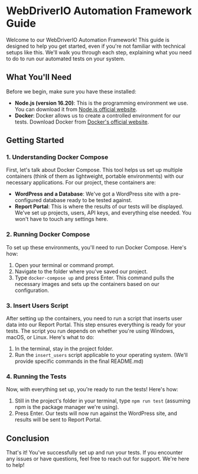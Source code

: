 # WebDriverIO Automation Framework Guide

Welcome to our WebDriverIO Automation Framework! This guide is designed to help you get started, even if you're not familiar with technical setups like this. We'll walk you through each step, explaining what you need to do to run our automated tests on your system.

## What You'll Need

Before we begin, make sure you have these installed:

- **Node.js (version 16.20)**: This is the programming environment we use. You can download it from [Node.js official website](https://nodejs.org/).
- **Docker**: Docker allows us to create a controlled environment for our tests. Download Docker from [Docker's official website](https://www.docker.com/).

## Getting Started

### 1. Understanding Docker Compose

First, let's talk about Docker Compose. This tool helps us set up multiple containers (think of them as lightweight, portable environments) with our necessary applications. For our project, these containers are:

- **WordPress and a Database**: We've got a WordPress site with a pre-configured database ready to be tested against.
- **Report Portal**: This is where the results of our tests will be displayed. We've set up projects, users, API keys, and everything else needed. You won't have to touch any settings here.

### 2. Running Docker Compose

To set up these environments, you'll need to run Docker Compose. Here's how:

1. Open your terminal or command prompt.
2. Navigate to the folder where you've saved our project.
3. Type `docker-compose up` and press Enter. This command pulls the necessary images and sets up the containers based on our configuration.

### 3. Insert Users Script

After setting up the containers, you need to run a script that inserts user data into our Report Portal. This step ensures everything is ready for your tests. The script you run depends on whether you're using Windows, macOS, or Linux. Here's what to do:

1. In the terminal, stay in the project folder.
2. Run the `insert_users` script applicable to your operating system. (We'll provide specific commands in the final README.md)

### 4. Running the Tests

Now, with everything set up, you're ready to run the tests! Here's how:

1. Still in the project's folder in your terminal, type `npm run test` (assuming npm is the package manager we're using).
2. Press Enter. Our tests will now run against the WordPress site, and results will be sent to Report Portal.

## Conclusion

That's it! You've successfully set up and run your tests. If you encounter any issues or have questions, feel free to reach out for support. We're here to help!

